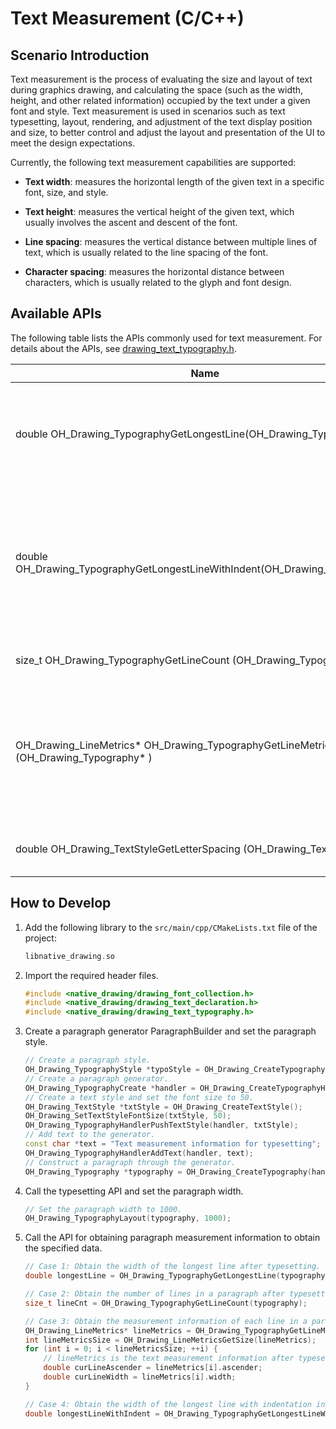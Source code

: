 # Text Measurement (C/C++)
<!--Kit: ArkGraphics 2D-->
<!--Subsystem: Graphics-->
<!--Owner: @oh_wangxk; @gmiao522; @Lem0nC-->
<!--Designer: @liumingxiang-->
<!--Tester: @yhl0101-->
<!--Adviser: @ge-yafang-->
## Scenario Introduction

Text measurement is the process of evaluating the size and layout of text during graphics drawing, and calculating the space (such as the width, height, and other related information) occupied by the text under a given font and style. Text measurement is used in scenarios such as text typesetting, layout, rendering, and adjustment of the text display position and size, to better control and adjust the layout and presentation of the UI to meet the design expectations.

Currently, the following text measurement capabilities are supported:

- **Text width**: measures the horizontal length of the given text in a specific font, size, and style.

- **Text height**: measures the vertical height of the given text, which usually involves the ascent and descent of the font.

- **Line spacing**: measures the vertical distance between multiple lines of text, which is usually related to the line spacing of the font.

- **Character spacing**: measures the horizontal distance between characters, which is usually related to the glyph and font design.


## Available APIs

The following table lists the APIs commonly used for text measurement. For details about the APIs, see [drawing_text_typography.h](../reference/apis-arkgraphics2d/capi-drawing-text-typography-h.md).

| Name| Description| 
| -------- | -------- |
| double OH_Drawing_TypographyGetLongestLine(OH_Drawing_Typography\*) | Obtains the width of the longest line. You are advised to round up the returned value.| 
| double OH_Drawing_TypographyGetLongestLineWithIndent(OH_Drawing_Typography\*) | Obtains the width of the longest line (including the width of the current line indentation). You are advised to round up the returned value.| 
| size_t OH_Drawing_TypographyGetLineCount (OH_Drawing_Typography\* ) | Obtains the number of lines.| 
| OH_Drawing_LineMetrics\* OH_Drawing_TypographyGetLineMetrics (OH_Drawing_Typography\* ) | Obtains the measurement information of a paragraph line, including the height, width, and start coordinates of the line.| 
| double OH_Drawing_TextStyleGetLetterSpacing (OH_Drawing_TextStyle \*) | Obtains the letter spacing of a text style.| 


## How to Develop

1. Add the following library to the `src/main/cpp/CMakeLists.txt` file of the project:
   ```c++
   libnative_drawing.so
   ```

2. Import the required header files.

   ```c++
   #include <native_drawing/drawing_font_collection.h>
   #include <native_drawing/drawing_text_declaration.h>
   #include <native_drawing/drawing_text_typography.h>
   ```

3. Create a paragraph generator ParagraphBuilder and set the paragraph style.

   ```c++
   // Create a paragraph style.
   OH_Drawing_TypographyStyle *typoStyle = OH_Drawing_CreateTypographyStyle();
   // Create a paragraph generator.
   OH_Drawing_TypographyCreate *handler = OH_Drawing_CreateTypographyHandler(typoStyle, OH_Drawing_CreateFontCollection());
   // Create a text style and set the font size to 50.
   OH_Drawing_TextStyle *txtStyle = OH_Drawing_CreateTextStyle();
   OH_Drawing_SetTextStyleFontSize(txtStyle, 50);
   OH_Drawing_TypographyHandlerPushTextStyle(handler, txtStyle);
   // Add text to the generator.
   const char *text = "Text measurement information for typesetting";
   OH_Drawing_TypographyHandlerAddText(handler, text);
   // Construct a paragraph through the generator.
   OH_Drawing_Typography *typography = OH_Drawing_CreateTypography(handler);
   ```

4. Call the typesetting API and set the paragraph width.

   ```c++
   // Set the paragraph width to 1000.
   OH_Drawing_TypographyLayout(typography, 1000);
   ```

5. Call the API for obtaining paragraph measurement information to obtain the specified data.

   ```c++
   // Case 1: Obtain the width of the longest line after typesetting.
   double longestLine = OH_Drawing_TypographyGetLongestLine(typography);
   
   // Case 2: Obtain the number of lines in a paragraph after typesetting.
   size_t lineCnt = OH_Drawing_TypographyGetLineCount(typography);
   
   // Case 3: Obtain the measurement information of each line in a paragraph.
   OH_Drawing_LineMetrics* lineMetrics = OH_Drawing_TypographyGetLineMetrics(typography);
   int lineMetricsSize = OH_Drawing_LineMetricsGetSize(lineMetrics);
   for (int i = 0; i < lineMetricsSize; ++i) {
       // lineMetrics is the text measurement information after typesetting.
       double curLineAscender = lineMetrics[i].ascender;
       double curLineWidth = lineMetrics[i].width;
   }
   
   // Case 4: Obtain the width of the longest line with indentation in a paragraph.
   double longestLineWithIndent = OH_Drawing_TypographyGetLongestLineWithIndent(typography);
   ```

